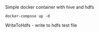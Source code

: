 Simple docker container with hive and hdfs 
```
docker-compose up -d
```
WriteToHdfs - write to hdfs test file